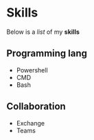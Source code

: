 # Skills

Below is a _list_ of my **skills**

## Programming lang
- Powershell
- CMD
- Bash

## Collaboration
- Exchange
- Teams

